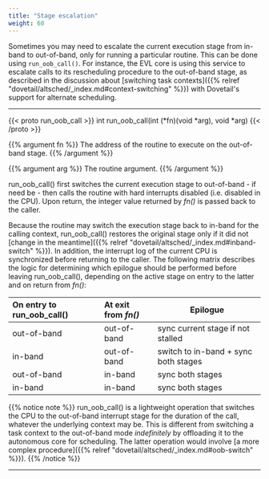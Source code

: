```yaml
---
title: "Stage escalation"
weight: 60
---
```


Sometimes you may need to escalate the current execution stage from
in-band to out-of-band, only for running a particular routine. This
can be done using `run_oob_call()`. For instance, the EVL core is
using this service to escalate calls to its rescheduling procedure to
the out-of-band stage, as described in the discussion about [switching
task contexts]({{% relref
"dovetail/altsched/_index.md#context-switching" %}}) with Dovetail's
support for alternate scheduling.

---

{{< proto run_oob_call >}}
int run_oob_call(int (*fn)(void *arg), void *arg)
{{< /proto >}}


{{% argument fn %}}
The address of the routine to execute on the out-of-band stage.
{{% /argument %}}

{{% argument arg %}}
The routine argument.
{{% /argument %}}

run_oob_call() first switches the current execution stage to
out-of-band - if need be - then calls the routine with hard interrupts
disabled (i.e. disabled in the CPU). Upon return, the integer value
returned by _fn()_ is passed back to the caller.

Because the routine may switch the execution stage back to in-band for
the calling context, run_oob_call() restores the original stage only
if it did not [change in the meantime]({{% relref
"dovetail/altsched/_index.md#inband-switch" %}}). In addition, the
interrupt log of the current CPU is synchronized before returning to
the caller. The following matrix describes the logic for determining
which epilogue should be performed before leaving run_oob_call(),
depending on the active stage on entry to the latter and on return
from _fn()_:

|   On entry to run_oob_call() | At exit from _fn()_   |  Epilogue
| :------ |:------ | ------
|  out-of-band | out-of-band | sync current stage if not stalled
|  in-band | out-of-band | switch to in-band + sync both stages
|  out-of-band | in-band | sync both stages
|  in-band | in-band | sync both stages

{{% notice note %}}
run_oob_call() is a lightweight operation that switches the CPU to the
out-of-band interrupt stage for the duration of the call, whatever the
underlying context may be. This is different from switching a task
context to the out-of-band mode _indefinitely_ by offloading it to the
autonomous core for scheduling. The latter operation would involve [a
more complex procedure]({{% relref
"dovetail/altsched/_index.md#oob-switch" %}}).
{{% /notice %}}

---
